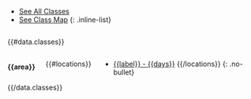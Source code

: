 <div class="row">
<div class="large-12 columns" markdown="1">

- [See All Classes][1]
- [See Class Map][2]
{: .inline-list}

</div>
</div>
<div class="row">

{{#data.classes}}
<div class="large-4 columns" markdown="1">

#### {{area}}

{{#locations}}
- [{{label}} - {{days}}]({{data.location-url}}{{id}})
{{/locations}}
{: .no-bullet}

</div>
{{/data.classes}}

</div>

[1]: /classes/
[2]: /classes/#map

